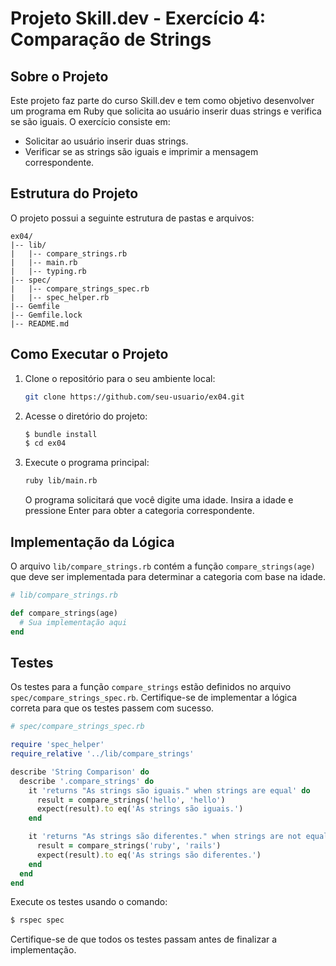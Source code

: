 # Projeto Skill.dev - Exercício 4: Comparação de Strings

## Sobre o Projeto

Este projeto faz parte do curso Skill.dev e tem como objetivo desenvolver um programa em Ruby que solicita ao usuário inserir duas strings e verifica se são iguais. O exercício consiste em:

- Solicitar ao usuário inserir duas strings.
- Verificar se as strings são iguais e imprimir a mensagem correspondente.

## Estrutura do Projeto

O projeto possui a seguinte estrutura de pastas e arquivos:

```
ex04/
|-- lib/
|   |-- compare_strings.rb
|   |-- main.rb
|   |-- typing.rb
|-- spec/
|   |-- compare_strings_spec.rb
|   |-- spec_helper.rb
|-- Gemfile
|-- Gemfile.lock
|-- README.md
```

## Como Executar o Projeto

1. Clone o repositório para o seu ambiente local:

   ```bash
   git clone https://github.com/seu-usuario/ex04.git
   ```

2. Acesse o diretório do projeto:

   ```bash
   $ bundle install
   $ cd ex04
   ```

3. Execute o programa principal:

   ```bash
   ruby lib/main.rb
   ```

   O programa solicitará que você digite uma idade. Insira a idade e pressione Enter para obter a categoria correspondente.

## Implementação da Lógica

O arquivo `lib/compare_strings.rb` contém a função `compare_strings(age)` que deve ser implementada para determinar a categoria com base na idade.

```ruby
# lib/compare_strings.rb

def compare_strings(age)
  # Sua implementação aqui
end
```

## Testes

Os testes para a função `compare_strings` estão definidos no arquivo `spec/compare_strings_spec.rb`. Certifique-se de implementar a lógica correta para que os testes passem com sucesso.

```ruby
# spec/compare_strings_spec.rb

require 'spec_helper'
require_relative '../lib/compare_strings'

describe 'String Comparison' do
  describe '.compare_strings' do
    it 'returns "As strings são iguais." when strings are equal' do
      result = compare_strings('hello', 'hello')
      expect(result).to eq('As strings são iguais.')
    end

    it 'returns "As strings são diferentes." when strings are not equal' do
      result = compare_strings('ruby', 'rails')
      expect(result).to eq('As strings são diferentes.')
    end
  end
end
```

Execute os testes usando o comando:

```bash
$ rspec spec
```

Certifique-se de que todos os testes passam antes de finalizar a implementação.

